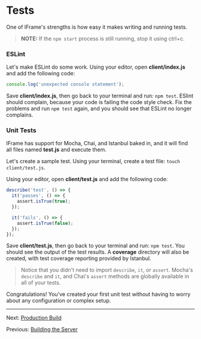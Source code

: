 # Tests

One of IFrame's strengths is how easy it makes writing and running tests.

> __NOTE:__ If the `npm start` process is still running, stop it using ctrl+c.

### ESLint

Let's make ESLint do some work. Using your editor, open __client/index.js__ and add the following code:

```javascript
console.log('unexpected console statement');
```

Save __client/index.js__, then go back to your terminal and run: `npm test`. ESlint should complain, because your code is failing the code style check. Fix the problems and run `npm test` again, and you should see that ESLint no longer complains.

### Unit Tests

IFrame has support for Mocha, Chai, and Istanbul baked in, and it will find all files named __test.js__ and execute them.

Let's create a sample test. Using your terminal, create a test file: `touch client/test.js`.

Using your editor, open __client/test.js__ and add the following code:

```javascript
describe('test', () => {
  it('passes', () => {
    assert.isTrue(true);
  });

  it('fails', () => {
    assert.isTrue(false);
  });
});

```

Save __client/test.js__, then go back to your terminal and run: `npm test`. You should see the output of the test results. A __coverage__ directory will also be created, with test coverage reporting provided by Istanbul.

> Notice that you didn't need to import `describe`, `it`, or `assert`. Mocha's `describe` and `it`, and Chai's `assert` methods are globally available in all of your tests.

Congratulations! You've created your first unit test without having to worry about any configuration or complex setup.

---

Next: [Production Build](https://github.com/justinsisley/Invisible-Framework/blob/master/docs/tutorial/production.md)

Previous: [Building the Server](https://github.com/justinsisley/Invisible-Framework/blob/master/docs/tutorial/server.md)

